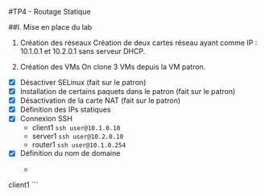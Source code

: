 #TP4 - Routage Statique

##I. Mise en place du lab

1. Création des réseaux
Création de deux cartes réseau ayant comme IP : 10.1.0.1 et 10.2.0.1 sans serveur DHCP.

2. Création des VMs
On clone 3 VMs depuis la VM patron.

- [x] Désactiver SELinux (fait sur le patron)
- [x] Installation de certains paquets dans le patron (fait sur le patron)
- [x] Désactivation de la carte NAT (fait sur le patron)
- [x] Définition des IPs statiques
- [x] Connexion SSH
    * client1 ```ssh user@10.1.0.10 ```
    * server1 ```ssh user@10.2.0.10 ```
    * router1 ```ssh user@10.1.0.254 ```
- [x] Définition du nom de domaine
    * ``` [user@client1 ~]$ hostname --fqdn
client1 ```